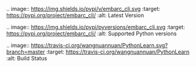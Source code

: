 .. image:: https://img.shields.io/pypi/v/embarc_cli.svg
    :target: https://pypi.org/project/embarc_cli/
    :alt: Latest Version

.. image:: https://img.shields.io/pypi/pyversions/embarc_cli.svg
    :target: https://pypi.org/project/embarc_cli/
    :alt: Supported Python versions

.. image:: https://travis-ci.org/wangnuannuan/PythonLearn.svg?branch=master
    :target: https://travis-ci.org/wangnuannuan/PythonLearn
    :alt: Build Status
